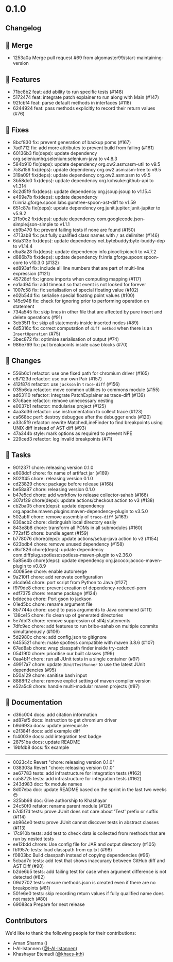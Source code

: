 
# 0.1.0
## Changelog

## 🔀 Merge
- 1253a0a Merge pull request #69 from algomaster99/start-maintaining-version

## 🚀 Features
- 71bc8b2 feat: add ability to run specific tests (#148)
- 5172474 feat: integrate patch explainer to run along with Main (#147)
- 92fcbf4 feat: parse default methods in interfaces (#118)
- 6244924 feat: pass methods explicitly to record their return values (#76)

## 🐛 Fixes
- 8bcf830 fix: prevent generation of backup poms (#167)
- 7ad1712 fix: add more attributes to prevent build from failing (#161)
- 60136b3 fix(deps): update dependency org.seleniumhq.selenium:selenium-java to v4.8.3
- 584b910 fix(deps): update dependency org.ow2.asm:asm-util to v9.5
- 7c8a156 fix(deps): update dependency org.ow2.asm:asm-tree to v9.5
- 319a09f fix(deps): update dependency org.ow2.asm:asm to v9.5
- 3b58dc0 fix(deps): update dependency org.kohsuke:github-api to v1.314
- 8c2d5f9 fix(deps): update dependency org.jsoup:jsoup to v1.15.4
- e499e7b fix(deps): update dependency fr.inria.gforge.spoon.labs:gumtree-spoon-ast-diff to v1.59
- 651c87a fix(deps): update dependency org.junit.jupiter:junit-jupiter to v5.9.2
- 2f1b0c2 fix(deps): update dependency com.googlecode.json-simple:json-simple to v1.1.1
- cb9b470 fix: prevent failing tests if none are found (#150)
- 4713ab8 fix: put fully qualified class names with `/` as delimiter (#146)
- 6da313e fix(deps): update dependency net.bytebuddy:byte-buddy-dep to v1.14.4
- dba8a28 fix(deps): update dependency info.picocli:picocli to v4.7.2
- d886b7b fix(deps): update dependency fr.inria.gforge.spoon:spoon-core to v10.3.0 (#132)
- ed893af fix: include all line numbers that are part of multi-line expression (#121)
- 45728df fix: ignore imports when computing mapping (#117)
- ea1ad94 fix: add timeout so that event is not looked for forever
- 1007c58 fix: fix serialisation of special floating value (#102)
- e02b54d fix: serialise special floating point values (#100)
- 145c948 fix: check for ignoring prior to performing operation on statement
- 734a545 fix: skip lines in other file that are affected by pure insert and delete operations (#91)
- 3eb35f1 fix: skip all statements inside inserted nodes (#89)
- 6d5316c fix: correct computation of `diff method` when there is an `InsertOperation` (#75)
- 3bec872 fix: optimise serialisation of output (#74)
- 986e769 fix: put breakpoints inside case blocks (#70)

## 🔄️ Changes
- 556b6c1 refactor: use one fixed path for chromium driver (#165)
- e87123d refactor: use our own Pair (#157)
- 412f874 refactor: use `jackson` in `trace-diff` (#156)
- 035b6da refactor: move common utilities to commons module (#155)
- ad63110 refactor: integrate PatchExplainer as trace-diff (#139)
- 87c6aee refactor: remove unnecessary nesting
- e0037b1 refactor: modularise project (#125)
- 4aa3d36 refactor: use instrumentation to collect trace (#123)
- ca668bc perf: destroy debuggee after the debugger ends (#120)
- a33c5f9 refactor: rewrite MatchedLineFinder to find breakpoints using UNIX diff instead of AST diff (#93)
- 47a344b style: mark options as required to prevent NPE
- 229ced3 refactor: log invalid breakpoints (#71)

## 🧰 Tasks
- 901237f chore: releasing version 0.1.0
- e608ddf chore: fix name of artifact jar (#169)
- 802ff45 chore: releasing version 0.1.0
- cd23829 chore: package before release (#168)
- be58a87 chore: releasing version 0.1.0
- b47e5cd chore: add workflow to release collector-sahab (#166)
- 307af29 chore(deps): update actions/checkout action to v3 (#138)
- cb2ba05 chore(deps): update dependency org.apache.maven.plugins:maven-dependency-plugin to v3.5.0
- 502abff chore: remove assembly of `trace-diff` (#163)
- 830acb2 chore: distinguish local directory easily
- 843e8b8 chore: transform all POMs in all submodules (#160)
- 772af15 chore: bundle agent (#159)
- b778076 chore(deps): update actions/setup-java action to v3 (#154)
- 623bdb4 chore: remove unused dependency (#158)
- d8cf826 chore(deps): update dependency com.diffplug.spotless:spotless-maven-plugin to v2.36.0
- 5a85e4b chore(deps): update dependency org.jacoco:jacoco-maven-plugin to v0.8.9
- 40085ee chore: enable automerge
- 9a210f1 chore: add renovate configuration
- a1cda64 chore: port script from Python to Java (#127)
- f979de8 chore: prevent creation of dependency-reduced-pom
- edf7375 chore: rename package (#124)
- bddecba chore: Port gson to jackson
- 01ed5bc chore: rename argument file
- 8b7744a chore: use `@` to pass arguments to Java command (#111)
- 138ce15 chore: fix clean up of generated directories
- 5e7dbf3 chore: remove suppression of slf4j statements
- 7dfc9ec chore: add features to run bribe-sahab on multiple commits simultaneously (#106)
- 5d2980c chore: add config.json to gitignore
- 645552f chore: make spotless compatible with maven 3.8.6 (#107)
- 67ed8ab chore: wrap classpath finder inside try-catch
- 05419f0 chore: prioritise our built classes (#99)
- 0aa4b1f chore: run all JUnit tests in a single container (#97)
- 49917a7 chore: update `JUnitTestRunner` to use the latest JUnit dependencies (#95)
- b50a129 chore: sanitise bash input
- 8888ff2 chore: remove explict setting of maven compiler version
- e52a5c8 chore: handle multi-modular maven projects (#87)

## 📝 Documentation
- d36c004 docs: add citation information
- ad87ef5 docs: instruction to get chromium driver
- b9d693a docs: update prerequisite
- e2f384f docs: add example diff
- fc4003e docs: add integration test badge
- 28751ba docs: update README
- 19bfdb8 docs: fix example

---
- 0023c4c Revert "chore: releasing version 0.1.0"
- 038303a Revert "chore: releasing version 0.1.0"
- ae67783 tests: add infrastructure for integration tests (#162)
- ca58725 tests: add infrastructure for integration tests (#162)
- 243d983 doc: fix module names
- 8d07eba doc: update README based on the sprint in the last two weeks :relieved:
- 325bb98 doc: Give authorship to Khashayar
- 24c50f0 refator: rename parent module (#126)
- b7d5f7d tests: prove JUnit does not care about 'Test' prefix or suffix (#114)
- ab964e0 tests: prove JUnit cannot discover tests in abstract classes (#113)
- 17c910b tests: add test to check data is collected from methods that are run by nested tests
- ee12bdd chrore: Use config file for JAR and output directory (#105)
- fb1957c tests: load classpath from cp.txt (#98)
- f0803bc Build classpath instead of copying dependencies (#96)
- 5cbad7c tests: add test that shows inaccuracy between GitHub diff and AST Diff (#90)
- b2de6b5 tests: add failing test for case when argument difference is not detected (#82)
- 09d2702 tests: ensure methods.json is created even if there are no breakpoints (#81)
- 501e6e0 tests: skip recording return values if fully qualified name does not match (#80)
- 69088ca Prepare for next release


## Contributors
We'd like to thank the following people for their contributions:
- Aman Sharma ()
- I-Al-Istannen ([@I-Al-Istannen](https://github.com/I-Al-Istannen))
- Khashayar Etemadi ([@khaes-kth](https://github.com/khaes-kth))
